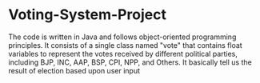 # Voting-System-Project
The code is written in Java and follows object-oriented programming principles. It consists of a single class named "vote" that contains float variables to represent the votes received by different political parties, including BJP, INC, AAP, BSP, CPI, NPP, and Others. It basically tell us the result of election based upon user input
